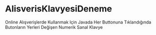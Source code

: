 # AlisverisKlavyesiDeneme
Online Alışverişlerde Kullanmak Için Javada Her Buttonuna Tıklandığında Butonların Yerleri Değişen Numerik Sanal Klavye
